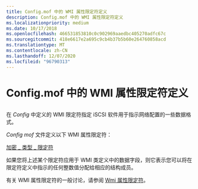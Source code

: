 ```yaml
---
title: Config.mof 中的 WMI 属性限定符定义
description: Config.mof 中的 WMI 属性限定符定义
ms.localizationpriority: medium
ms.date: 10/17/2018
ms.openlocfilehash: 466531853810c0c902969aaedbc405270adfc67c
ms.sourcegitcommit: 418e6617e2a695c9cb4b37b5b60e264760858acd
ms.translationtype: MT
ms.contentlocale: zh-CN
ms.lasthandoff: 12/07/2020
ms.locfileid: "96790313"
---
```

# <a name="wmi-property-qualifier-definitions-in-configmof"></a>Config.mof 中的 WMI 属性限定符定义


## <span id="ddk_wmi_property_qualifier_definitions_in_config_mof_kr"></span><span id="DDK_WMI_PROPERTY_QUALIFIER_DEFINITIONS_IN_CONFIG_MOF_KR"></span>


在 *Config* 中定义的 WMI 限定符指定 iSCSI 软件用于指示网络配置的一些数据格式。

*Config mof* 文件定义以下 WMI 属性限定符：

[加密 \_ 类型 \_ 限定符](encryption-types-qualifiers.md)

如果您将上述某个限定符应用于 WMI 类定义中的数据字段，则它表示您可以将在限定符定义中指示的任何整数值分配给相应的结构成员。

有关 WMI 属性限定符的一般讨论，请参阅 [Wmi 属性限定符](../kernel/wmi-property-qualifiers.md)。

 

